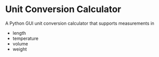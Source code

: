 # Unit Conversion Calculator
A Python GUI unit conversion calculator that supports measurements in
  - length
  - temperature
  - volume
  - weight
